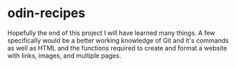 # odin-recipes
Hopefully the end of this project I will have learned many things.
A few specifically would be a better working knowledge of Git and it's commands as well as HTML and the functions required to create and format a website with links, images, and multiple pages.